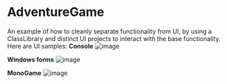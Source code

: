 # AdventureGame
An example of how to cleanly separate functionality from UI, by using a ClassLibrary and distinct UI projects to interact with the base functionality.
Here are UI samples:
**Console**
![image](https://user-images.githubusercontent.com/3811290/190131891-474b7822-a192-43af-ab20-603907cbf76d.png)

**Windows forms**
![image](https://user-images.githubusercontent.com/3811290/190132042-e70380c4-82d2-4e99-b095-0a23357c9e7f.png)

**MonoGame**
![image](https://user-images.githubusercontent.com/3811290/190132147-8e533f5c-99a2-4f33-a338-a820ddcf632e.png)

